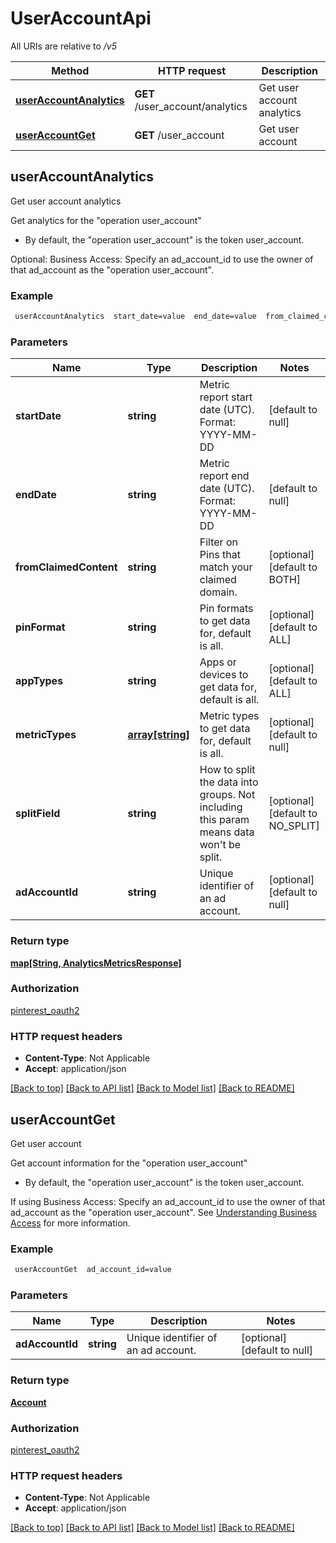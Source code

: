 # UserAccountApi

All URIs are relative to */v5*

Method | HTTP request | Description
------------- | ------------- | -------------
[**userAccountAnalytics**](UserAccountApi.md#userAccountAnalytics) | **GET** /user_account/analytics | Get user account analytics
[**userAccountGet**](UserAccountApi.md#userAccountGet) | **GET** /user_account | Get user account



## userAccountAnalytics

Get user account analytics

Get analytics for the \"operation user_account\"
- By default, the \"operation user_account\" is the token user_account.

Optional: Business Access: Specify an ad_account_id to use the owner of that ad_account as the \"operation user_account\".

### Example

```bash
 userAccountAnalytics  start_date=value  end_date=value  from_claimed_content=value  pin_format=value  app_types=value  Specify as:  metric_types="value1,value2,..."  split_field=value  ad_account_id=value
```

### Parameters


Name | Type | Description  | Notes
------------- | ------------- | ------------- | -------------
 **startDate** | **string** | Metric report start date (UTC). Format: YYYY-MM-DD | [default to null]
 **endDate** | **string** | Metric report end date (UTC). Format: YYYY-MM-DD | [default to null]
 **fromClaimedContent** | **string** | Filter on Pins that match your claimed domain. | [optional] [default to BOTH]
 **pinFormat** | **string** | Pin formats to get data for, default is all. | [optional] [default to ALL]
 **appTypes** | **string** | Apps or devices to get data for, default is all. | [optional] [default to ALL]
 **metricTypes** | [**array[string]**](string.md) | Metric types to get data for, default is all. | [optional] [default to null]
 **splitField** | **string** | How to split the data into groups. Not including this param means data won't be split. | [optional] [default to NO_SPLIT]
 **adAccountId** | **string** | Unique identifier of an ad account. | [optional] [default to null]

### Return type

[**map[String, AnalyticsMetricsResponse]**](AnalyticsMetricsResponse.md)

### Authorization

[pinterest_oauth2](../README.md#pinterest_oauth2)

### HTTP request headers

- **Content-Type**: Not Applicable
- **Accept**: application/json

[[Back to top]](#) [[Back to API list]](../README.md#documentation-for-api-endpoints) [[Back to Model list]](../README.md#documentation-for-models) [[Back to README]](../README.md)


## userAccountGet

Get user account

Get account information for the \"operation user_account\"
- By default, the \"operation user_account\" is the token user_account.

If using Business Access: Specify an ad_account_id to use the owner of that ad_account as the \"operation user_account\". See <a href='/docs/api/v5/#tag/Understanding-business-access'>Understanding Business Access</a> for more information.

### Example

```bash
 userAccountGet  ad_account_id=value
```

### Parameters


Name | Type | Description  | Notes
------------- | ------------- | ------------- | -------------
 **adAccountId** | **string** | Unique identifier of an ad account. | [optional] [default to null]

### Return type

[**Account**](Account.md)

### Authorization

[pinterest_oauth2](../README.md#pinterest_oauth2)

### HTTP request headers

- **Content-Type**: Not Applicable
- **Accept**: application/json

[[Back to top]](#) [[Back to API list]](../README.md#documentation-for-api-endpoints) [[Back to Model list]](../README.md#documentation-for-models) [[Back to README]](../README.md)

